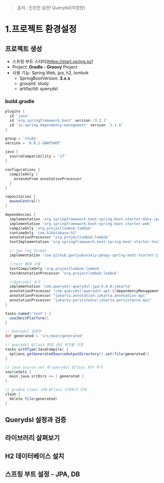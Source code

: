 > 출처 : 인프런  실전! Querydsl(이영한)

# 1.프로젝트 환경설정
## 프로젝트 생성
- 스프링 부트 스타터(https://start.spring.io/) 
- Project: **Gradle - Groovy** Project
- 사용 기능: Spring Web, jpa, h2, lombok
  * SpringBootVersion: **3.x.x** 
  * groupId: study
  * artifactId: querydsl

### build.gradle
```groovy
plugins {
  id 'java'
  id 'org.springframework.boot' version '3.2.1'
  id 'io.spring.dependency-management' version '1.1.4'
}

group = 'study'
version = '0.0.1-SNAPSHOT'

java {
  sourceCompatibility = '17'
}

configurations {
  compileOnly {
    extendsFrom annotationProcessor
  }
}

repositories {
  mavenCentral()
}

dependencies {
  implementation 'org.springframework.boot:spring-boot-starter-data-jpa'
  implementation 'org.springframework.boot:spring-boot-starter-web'
  compileOnly 'org.projectlombok:lombok'
  runtimeOnly 'com.h2database:h2'
  annotationProcessor 'org.projectlombok:lombok'
  testImplementation 'org.springframework.boot:spring-boot-starter-test'

  // jpa log format
  implementation 'com.github.gavlyukovskiy:p6spy-spring-boot-starter:1.9.0'

  //test 롬복 사용
  testCompileOnly 'org.projectlombok:lombok'
  testAnnotationProcessor 'org.projectlombok:lombok'

  //Querydsl 추가
  implementation 'com.querydsl:querydsl-jpa:5.0.0:jakarta'
  annotationProcessor "com.querydsl:querydsl-apt:${dependencyManagement.importedProperties['querydsl.version']}:jakarta"
  annotationProcessor "jakarta.annotation:jakarta.annotation-api"
  annotationProcessor "jakarta.persistence:jakarta.persistence-api"
}

tasks.named('test') {
  useJUnitPlatform()
}

// Querydsl 설정부
def generated = 'src/main/generated'

// querydsl QClass 파일 생성 위치를 지정
tasks.withType(JavaCompile) {
  options.getGeneratedSourceOutputDirectory().set(file(generated))
}

// java source set 에 querydsl QClass 위치 추가
sourceSets {
  main.java.srcDirs += [ generated ]
}

// gradle clean 시에 QClass 디렉토리 삭제
clean {
  delete file(generated)
}
```
## Querydsl 설정과 검증
## 라이브러리 살펴보기
## H2 데이터베이스 설치
## 스프링 부트 설정 - JPA, DB
